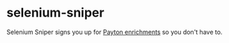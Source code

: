 # selenium-sniper
Selenium Sniper signs you up for [Payton enrichments](http://selenium.wpcp.org) so you don't have to.
